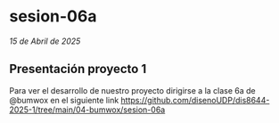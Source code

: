 # sesion-06a

*15 de Abril de 2025*

## Presentación proyecto 1

Para ver el desarrollo de nuestro proyecto dirigirse a la clase 6a de @bumwox en el siguiente link <https://github.com/disenoUDP/dis8644-2025-1/tree/main/04-bumwox/sesion-06a>
